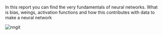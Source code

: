 In this report you can find the very fundamentals of neural networks.
What is bias, weings, activation functions and how this contributes with data to make a neural network

![nngit](https://github.com/user-attachments/assets/81b6643d-7cdf-4c40-9cc1-d80dda88c138)
